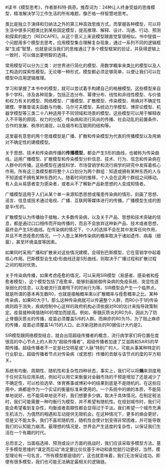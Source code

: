 \#读书《模型思考》，作者斯科特·佩奇。推荐词为：24种让人终身受益的思维模型，精准解决学习工作生活的所有难题，像芒格一样智慧地思考。

类比是独立于演绎和归纳法之外的第三种高效思维方式，而掌握各种模型，可以将生活中很多问题类比到某些固定模型，提高推理、解释、设计、沟通、行动、预测和探索的能力（REDCAPE)。从这个意义上来说模型跟直觉泵很相似。书中提倡一个问题用多个模型去思考，应用模型集合理解复杂现象，通过一系列不同的逻辑框架“生成”智慧，也就是说当我们的思维通过了多个模型框架的验证，并获得逻辑上一致时，可以做出更明智的选择。

常用模型可以分为三类：对世界进行简化的模型、用数学概率来类比的模型以及人工构造的探索性模型。无论哪一种形式，模型都必须足够简单，以便让我们可以在模型中应用逻辑推理。

学习和掌握了本书中的模型，就可以尝试着手构建自己的格栅模型。这些模型来自多个学科，涉及各种现象，包括正态分布、幂律分布、线性和非线性模型、与价值和权力有关的模型、网络模型、广播模型、扩散模型、传染模型、用熵对不确定性建模、李雅普诺夫函数与均衡、马尔可夫模型、系统动力学模型、博弈论模型、机器学模型等三类二十八种适用于不同领域和场景的模型。这些模型可以用于解释收入不平等的原因、权力的分配、传染病和流行风尚的传播、社会动乱的前置条件、合作的发展、秩序的涌现，以及城市和互联网的结构等。

这里最有意思的两个思维模型是广播、扩散和传染模型为代表的传播模型以及用熵对不确定性的建模模型。

关于思想、技术和传染病传播的**传播模型**，都会产生S形的曲线，也被称为传染曲线。运用广播模型、扩散模型和传染模型分析信息、技术、行为、信念和传染病在人群中的传播。这些模型在通信科学、市场营销学和流行病学的研究中发挥着核心作用。所有这三类模型都将整个人口划分为两个群组：知道或拥有某种东西的人与不知道或不拥有某种东西的人。随着时间的推移，个人会在这两个群组之间移动。有人会从易感者变为感染者，或者从不了解新产品新思想的人变成知情者。

广播模型适用于人们从某个单一来源知悉思想或罹患传染病的情形，刻画了思想、谣言、信息或技术通过电视、广播、互联网等媒体进行的传播。广播模型生成的图是半r形的。

扩散模型认为传播始于接触，大多数传染病，以及关于产品、思想和技术突破的信息，都是通过口口相传而开始传播的，而且不会放弃这种新产品、技术或者思想，最终会产生S形曲线。在传染病的情况下，个人的选择不会在其中发挥任何作用，并且不考虑痊愈的情况。一个人患上某种传染病的概率取决于诸如遗传、病毒（细菌），甚至环境温度等因素。

如果同时采用广播和扩散来对这些情况建模，会得到巴斯模型，它在营销学中起着核心作用。巴斯模型会生成r形曲线还是S形曲线，则取决于广播过程和扩散过程之间的相对优势。

关于传染病传播，如果考虑痊愈的情况，可以采用SIR模型（易感者、感染者和痊愈者模型）。这个模型包括了痊愈率，能够刻画抵御传染病的免疫系统、突显性逐渐弱化的信息，以及被流行浪潮甩下的时尚行为等。SIR模型会产生一个临界点，就是所谓的基本再生数R0，也就是接触概率乘以扩散概率与痊愈概率之比。某种传染病，如果R0大于1，那么这种传染病就可以传遍整个人群，而R0小于1的传染病则趋于消失，疾病控制中心这样的政府机构必须依据对R0的估计来指导政策制定。疫苗接种阈值随R0的增加而提高。例如，脊髓灰质炎的R0为6，因此为了防止脊髓灰质炎的传播，疫苗必须覆盖5/6的人群。而麻疹的R0为15，为了阻止麻疹的传播，疫苗必须覆盖14/15的人口。此次新冠肺炎的R0据估计大约是2。

SIR模型跟网络模型结合，就会出现超级传播者的概念，流行病学家们将位置在度很高的中心节点上的人称为“超级传播者”。超级传播者加速了艾滋病和SARS的早期传播。超级传播者不一定是社交明星或“人脉”特别广的人，可能从事某种特定的行业职业。超级传播者节点对传染病（或思想）传播的贡献与该节点的度的平方相关。

系统有均衡、周期性、随机性和复杂性四种状态，事实上，我们可以将**熵**来测度用于任何实际应用系统，例如可以用它来衡量对金融市场的干预是增加了还是减少了不确定性，可以检验选举、体育赛事或博彩中的结果到底是不是随机的。在这些应用中，熵都是作为一个实证的衡量标准来使用的。一个系统中的熵的本质，不能简单地说好，也不能简单地说不好。我们想要多少熵，取决于具体情况。在制定税法时，我们可能需要一种均衡行为模型，并不希望有随机性。在规划城市时，我们可能会希望看到复杂性，均衡或者周期性都会显得过于平淡。我们希望一个城市充满生机活力，为偶然的相遇和互动提供无限机会。在这种情况下，更多的熵会更好，但是又不能太多。我们不喜欢随机性，随机性会使计划变得非常困难，并可能导致我们的认知能力崩溃。最理想的情况是，世界会产生适度的复杂性，以保证我们生活在一个有趣的时代。

总而言之，当面临选择、预测或设计方面的挑战时，我们应该采取多模型方法。基于多模型思维的“谋定而后动”肯定要比仅仅基于冲动和直觉就行动更好。当然，模型理论有一句名言，“所有模型都是错的”，这也就意味着，我们无法保证成功。即便有很多模型，我们也可能无法确定最相关的逻辑链。
